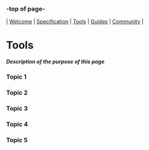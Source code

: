 ### -top of page-
| [Welcome](index) |  [Specification](page2) | [Tools](page3) | [Guides](page4) | [Community](page5) |

# Tools
_**Description of the purpose of this page**_

### Topic 1

### Topic 2

### Topic 3

### Topic 4

### Topic 5
